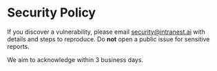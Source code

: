 # Security Policy

If you discover a vulnerability, please email security@intranest.ai with details and steps to reproduce.
Do **not** open a public issue for sensitive reports.

We aim to acknowledge within 3 business days.
